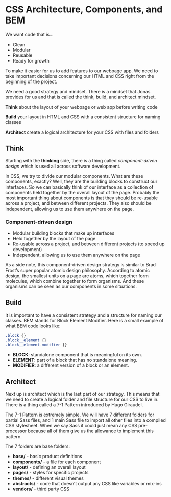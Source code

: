 # CSS Architecture, Components, and BEM
We want code that is…

* Clean
* Modular
* Reusable
* Ready for growth

To make it easier for us to add features to our webpage app. We need to take important decisions concerning our HTML and CSS right from the beginning of the project.

We need a good strategy and mindset. There is a mindset that Jonas provides for us and that is called the think, build, and architect mindset.

**Think** about the layout of your webpage or web app before writing code

**Build** your layout in HTML and CSS with a consistent structure for naming classes

**Architect** create a logical architecture for your CSS with files and folders

## Think
Starting with the **thinking** side, there is a thing called _component-driven design_ which is used all across software development.

In CSS, we try to divide our modular components. What are these components, exactly? Well, they are the building blocks to construct our interfaces. So we can basically think of our interface as a collection of components held together by the overall layout of the page. Probably the most important thing about components is that they should be re-usable across a project, and between different projects. They also should be independent, allowing us to use them anywhere on the page.

### Component-driven design
* Modular building blocks that make up interfaces
* Held together by the layout of the page
* Re-usable across a project, and between different projects (to speed up development)
* Independent, allowing us to use them anywhere on the page

As a side note, this component-driven design strategy is similar to Brad Frost’s super popular atomic design philosophy. According to atomic design, the smallest units on a page are atoms, which together form molecules, which combine together to form organisms. And these organisms can be seen as our components in some situations.

## Build
It is important to have a consistent strategy and a structure for naming our classes. BEM stands for Block Element Modifier. Here is a small example of what BEM code looks like:

```css
.block {}
.block__element {}
.block__element-modifier {}
```


* **BLOCK**: standalone component that is meaningful on its own.
* **ELEMENT**: part of a block that has no standalone meaning.
* **MODIFIER**: a different version of a block or an element.

## Architect
Next up is architect which is the last part of our strategy. This means that we need to create a logical folder and file structure for our CSS to live in. There is a thing called a 7-1 Pattern introduced by Hugo Giraudel.

The 7-1 Pattern is extremely simple. We will have 7 different folders for partial Sass files, and 1 main Sass file to import all other files into a compiled CSS stylesheet. When we say Sass it could just mean any CSS pre-processor because all of them give us the allowance to implement this pattern.

The 7 folders are base folders:
* **base/** - basic product definitions
* **components/** - a file for each component
* **layout/** - defining an overall layout
* **pages/** - styles for specific projects
* **themes/** - different visual themes
* **abstracts/** - code that doesn’t output any CSS like variables or mix-ins
* **vendors/** - third party CSS
